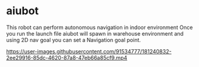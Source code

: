 # aiubot
This robot can perform autonomous navigation in indoor environment
Once you run the launch file aiubot will spawn in warehouse environment and using 2D nav goal you can set a Navigation goal point.



https://user-images.githubusercontent.com/91534777/181240832-2ee29916-85dc-4620-87a8-47eb66a85cf9.mp4

